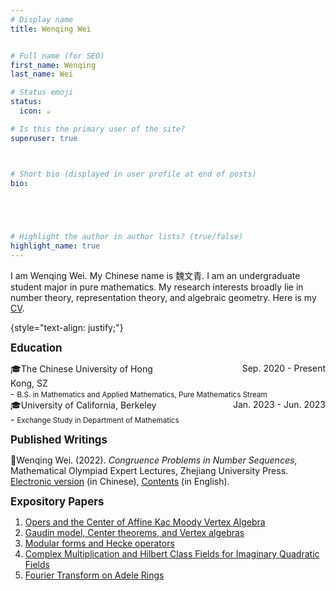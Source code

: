 ```yaml
---
# Display name
title: Wenqing Wei


# Full name (for SEO)
first_name: Wenqing 
last_name: Wei

# Status emoji
status:
  icon: ☕️

# Is this the primary user of the site?
superuser: true



# Short bio (displayed in user profile at end of posts)
bio: 

   



# Highlight the author in author lists? (true/false)
highlight_name: true
---
```


I am Wenqing Wei. My Chinese name is <span style="font-family: '楷体';">魏文青</span>. I am an undergraduate student major in pure mathematics. My research interests broadly lie in number theory, representation theory, and algebraic geometry. Here is my [CV](CV.pdf).  
 
{style="text-align: justify;"}

<span style="font-size: larger;"><strong>Education</strong></span> 

 <div style="display: flex;">
    <div style="flex: 1; text-align: left;">🎓The Chinese University of Hong Kong, SZ</div>
    <div style="flex: 1; text-align: right;">Sep. 2020 - Present</div>
</div>
- <small>B.S. in Mathematics and Applied Mathematics, Pure Mathematics Stream</small>
 <div style="display: flex;">
    <div style="flex: 1; text-align: left;">🎓University of California, Berkeley</div>
    <div style="flex: 1; text-align: right;"> Jan. 2023 - Jun. 2023 </div>
</div>
- <small>Exchange Study in Department of Mathematics</small>



<span style="font-size: larger;"><strong>Published Writings</strong></span>

📖Wenqing Wei. (2022). *Congruence Problems in Number Sequences*, Mathematical Olympiad Expert
Lectures, Zhejiang University Press. [Electronic version](Congruence.pdf) (in Chinese), [Contents](Contents.pdf) (in English).

<span style="font-size: larger;"><strong>Expository Papers</strong></span>

1. [Opers and the Center of Affine Kac Moody Vertex Algebra](Opers.pdf)
2. [Gaudin model, Center theorems, and Vertex algebras](Gaudin.pdf)
3. [Modular forms and Hecke operators](Modular.pdf)
4. [Complex Multiplication and Hilbert Class Fields for Imaginary Quadratic Fields](Complex.pdf)
5. [Fourier Transform on Adele Rings](Fourier.pdf)

